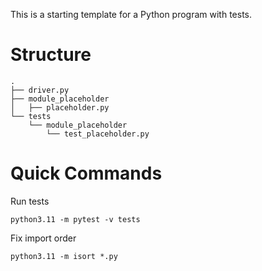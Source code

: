 This is a starting template for a Python program with tests.

# Structure

```
.
├── driver.py
├── module_placeholder
│   ├── placeholder.py
└── tests
    └── module_placeholder
        └── test_placeholder.py
```

# Quick Commands

Run tests

```
python3.11 -m pytest -v tests
```

Fix import order

```
python3.11 -m isort *.py
```
